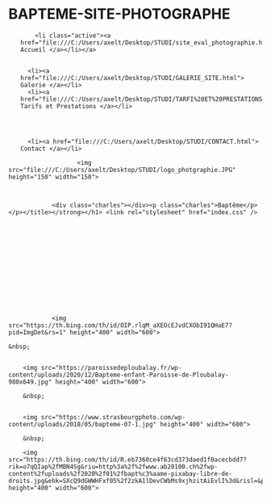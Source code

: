 # BAPTEME-SITE-PHOTOGRAPHE
<!doctype html>
<html lang="fr">
    <head >
        <script>
    var BASE_URL = '';
    var require = {
        "baseUrl": ""
    }
</script>
        <meta charset="utf-8"/>
        <link rel="stylesheet" href="index.css"/>
        <style>
            p
            {
                color: rgb(0, 0, 0);
            }
            </style>

<title>Charles Cantin | Photo Galerie</title>













<div id="menu">
    <ul id="onglets">
        
        <li class="active"><a href="file:///C:/Users/axelt/Desktop/STUDI/site_eval_photographie.html"> Accueil </a></li></a>
        

      <li><a href="file:///C:/Users/axelt/Desktop/STUDI/GALERIE_SITE.html"> Galerie </a></li>
      <li><a href="file:///C:/Users/axelt/Desktop/STUDI/TARFI%20ET%20PRESTATIONS.HTML"> Tarifs et Prestations </a></li>
    


      
      <li><a href="file:///C:/Users/axelt/Desktop/STUDI/CONTACT.html"> Contact </a></li>
      
  </div>


  <div class="prefooter-block">     
            <div class="icon-footer"> <i class="icon-flat-cart"></i>  </div>
            <p class="prefooter-block-subtitle">
                       </p>
                       
                       


                       <img src="file:///C:/Users/axelt/Desktop/STUDI/logo_photgraphie.JPG" height="150" width="150">
                

                
                <div class="charles"></div><p class="charles">Baptême</p></p></title></strong></h1> <link rel="stylesheet" href="index.css" />
                
                
                
                
                      









                <img src="https://th.bing.com/th/id/OIP.rlqM_aXEOcEJvdCXObI91QHaE7?pid=ImgDet&rs=1" height="400" width="600">

    &nbsp;

    
        <img src="https://paroissedeploubalay.fr/wp-content/uploads/2020/12/Bapteme-enfant-Paroisse-de-Ploubalay-980x649.jpg" height="400" width="600">

        &nbsp;

       
        <img src="https://www.strasbourgphoto.com/wp-content/uploads/2018/05/bapteme-07-1.jpg" height="400" width="600">

        &nbsp;

        <img src="https://th.bing.com/th/id/R.eb7360ce4f63cd373daed1f0acecbdd7?rik=o7qQIap%2fMBN4Sg&riu=http%3a%2f%2fwww.ab20100.ch%2fwp-content%2fuploads%2f2020%2f01%2fbapt%c3%aame-pixabay-libre-de-droits.jpg&ehk=SXcQ9dGWWHFxf05%2f2zkA1lDevCWbMs9xjhzitAiEvlI%3d&risl=&pid=ImgRaw&r=0" height="400" width="600">
